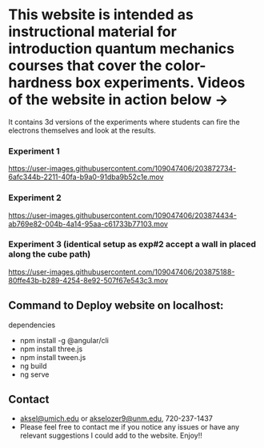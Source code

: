 # This website is intended as instructional material for introduction quantum mechanics courses that cover the color-hardness box experiments. Videos of the website in action below ->
It contains 3d versions of the experiments where students can fire the electrons themselves and look at the results.

### Experiment 1
https://user-images.githubusercontent.com/109047406/203872734-6afc344b-2211-40fa-b9a0-91dba9b52c1e.mov

### Experiment 2
https://user-images.githubusercontent.com/109047406/203874434-ab769e82-004b-4a14-95aa-c61733b77103.mov

### Experiment 3 (identical setup as exp#2 accept a wall in placed along the cube path)
https://user-images.githubusercontent.com/109047406/203875188-80ffe43b-b289-4254-8e92-507f67e543c3.mov

## Command to Deploy website on localhost:

dependencies

- npm install -g @angular/cli
- npm install three.js
- npm install tween.js
- ng build
- ng serve


## Contact
- aksel@umich.edu or akselozer9@unm.edu, 720-237-1437
- Please feel free to contact me if you notice any issues or have any relevant suggestions I could add to the website. Enjoy!!
